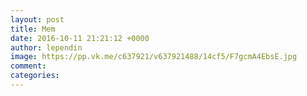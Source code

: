 ```yaml
--- 
layout: post 
title: Mem 
date: 2016-10-11 21:21:12 +0000 
author: lependin 
image: https://pp.vk.me/c637921/v637921488/14cf5/F7gcmA4EbsE.jpg
comment: 
categories: 
---
```

